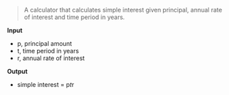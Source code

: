 >A calculator that calculates simple interest given principal, annual rate of interest and time period in years.

**Input**
   - p, principal amount
   - t, time period in years
   - r, annual rate of interest

**Output**
   - simple interest = p*t*r
